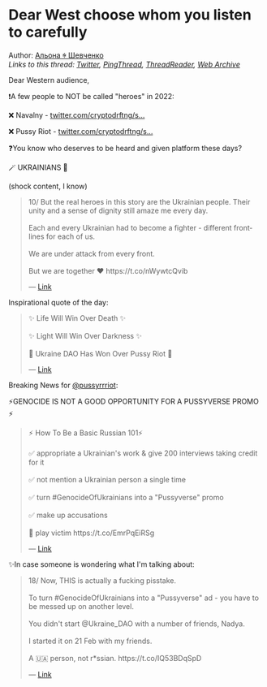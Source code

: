 # Dear West choose whom you listen to carefully

Author: [Альона ꑭ Шевченко](https://twitter.com/cryptodrftng)  
*Links to this thread: [Twitter](https://twitter.com/cryptodrftng/status/1552016764392931328), [PingThread](https://pingthread.com/thread/1552016764392931328), [ThreadReader](https://threadreaderapp.com/thread/1552016764392931328.html), [Web Archive](https://web.archive.org/web/*/https://twitter.com/cryptodrftng/status/1552016764392931328)*

Dear Western audience,

❗️A few people to NOT be called "heroes" in 2022:

❌ Navalny - [twitter.com/cryptodrftng/s…](https://twitter.com/cryptodrftng/status/1543522997633425414?s=21&t=-c77272SV3nHl2G3uS1Izw)

❌ Pussy Riot - [twitter.com/cryptodrftng/s…](https://twitter.com/cryptodrftng/status/1547239222565806081?s=21&t=-c77272SV3nHl2G3uS1Izw)

❓You know who deserves to be heard and given platform these days?

🪄 UKRAINIANS 🤯

(shock content, I know)

<blockquote class="twitter-tweet">
    <p lang="en" dir="ltr">
    10/ But the real heroes in this story are the Ukrainian people. Their unity and a sense of dignity still amaze me every day. <br />
    <br />
    Each and every Ukrainian had to become a fighter - different frontlines for each of us. <br />
    <br />
    We are under attack from every front. <br />
    <br />
    But we are together ❤️ https://t.co/nWywtcQvib<br />
    </p>
    &mdash; <a href="https://twitter.com/cryptodrftng/status/1525295824808382464">Link</a>
</blockquote>

Inspirational quote of the day:

<blockquote class="twitter-tweet">
    <p lang="en" dir="ltr">
    ✨ Life Will Win Over Death ✨<br />
    <br />
    ✨ Light Will  Win Over Darkness ✨<br />
    <br />
    🎀 Ukraine DAO Has Won Over Pussy Riot 🎀<br />
    </p>
    &mdash; <a href="https://twitter.com/Ukraine_DAO/status/1547711525837627399">Link</a>
</blockquote>

Breaking News for [@pussyrrriot](https://twitter.com/pussyrrriot):

⚡️GENOCIDE IS NOT A GOOD OPPORTUNITY FOR A PUSSYVERSE PROMO ⚡️

<blockquote class="twitter-tweet">
    <p lang="en" dir="ltr">
    ⚡ How To Be a Basic Russian 101⚡<br />
    <br />
    ✅ appropriate a Ukrainian&#39;s work &amp; give 200 interviews taking credit for it<br />
    <br />
    ✅ not mention a Ukrainian person a single time<br />
    <br />
    ✅ turn #GenocideOfUkrainians into a &#34;Pussyverse&#34; promo<br />
    <br />
    ✅ make up accusations <br />
     <br />
    🚨 play victim https://t.co/EmrPqEiRSg<br />
    </p>
    &mdash; <a href="https://twitter.com/Ukraine_DAO/status/1547712977180119040">Link</a>
</blockquote>

✨In case someone is wondering what I'm talking about:

<blockquote class="twitter-tweet">
    <p lang="en" dir="ltr">
    18/ Now, THIS is actually a fucking pisstake. <br />
    <br />
    To turn #GenocideOfUkrainians into a &#34;Pussyverse&#34; ad - you have to be messed up on another level.<br />
    <br />
    You didn&#39;t start @Ukraine_DAO with a number of friends, Nadya.<br />
    <br />
    I started it on 21 Feb with my friends. <br />
    <br />
    A 🇺🇦 person, not r*ssian. https://t.co/IQ53BDqSpD<br />
    </p>
    &mdash; <a href="https://twitter.com/cryptodrftng/status/1540793268882944002">Link</a>
</blockquote>
